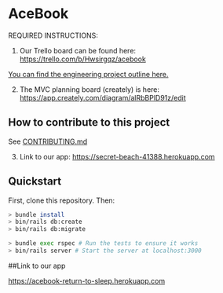# AceBook

REQUIRED INSTRUCTIONS:

1. Our Trello board can be found here: https://trello.com/b/Hwsirgqz/acebook

[You can find the engineering project outline here.](https://github.com/makersacademy/course/tree/master/engineering_projects/rails)

2. The MVC planning board (creately) is here: https://app.creately.com/diagram/alRbBPlD91z/edit

## How to contribute to this project
See [CONTRIBUTING.md](CONTRIBUTING.md)

3. Link to our app:
https://secret-beach-41388.herokuapp.com

## Quickstart

First, clone this repository. Then:

```bash
> bundle install
> bin/rails db:create
> bin/rails db:migrate

> bundle exec rspec # Run the tests to ensure it works
> bin/rails server # Start the server at localhost:3000
```

##Link to our app

https://acebook-return-to-sleep.herokuapp.com